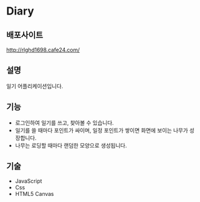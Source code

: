 # Diary

## 배포사이트
http://rlghd1698.cafe24.com/

## 설명
일기 어플리케이션입니다.

## 기능
- 로그인하여 일기를 쓰고, 찾아볼 수 있습니다.
- 일기를 쓸 때마다 포인트가 싸이며, 일정 포인트가 쌓이면 화면에 보이는 나무가 성장합니다.
- 나무는 로딩할 때마다 랜덤한 모양으로 생성됩니다.

## 기술
- JavaScript
- Css
- HTML5 Canvas
